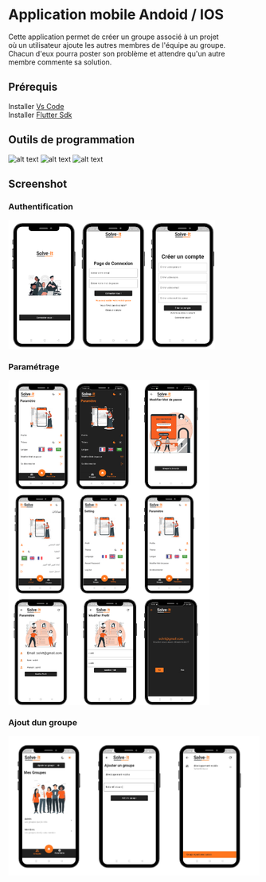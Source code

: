 
# Application mobile Andoid / IOS

Cette application permet de créer un groupe associé à un projet \
où un utilisateur ajoute les autres membres de l'équipe au groupe.\
Chacun d'eux pourra poster son problème et attendre qu'un autre \
membre commente sa solution.

## Prérequis
Installer [Vs Code](https://code.visualstudio.com/download) \
Installer [Flutter Sdk](https://docs.flutter.dev/get-started/install)

## Outils de programmation

![alt text](https://img.icons8.com/color/2x/flutter.png) 
![alt text](https://img.icons8.com/color/2x/dart.png)
![alt text](https://img.icons8.com/color/2x/firebase.png)

## Screenshot
### Authentification
![alt text](screen1.png)

### Paramétrage
![alt text](screen2.png)

### Ajout dun groupe
![alt text](screen3.png)